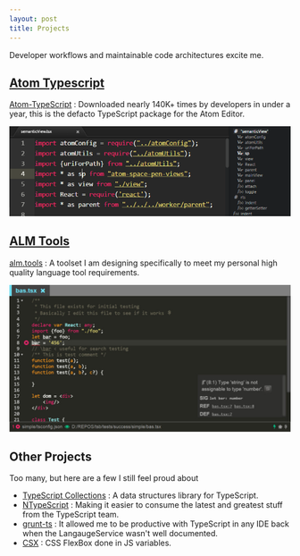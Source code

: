 ```yaml
---
layout: post
title: Projects
---
```


Developer workflows and maintainable code architectures excite me.

## [Atom Typescript](https://atom.io/packages/atom-typescript)
[Atom-TypeScript](https://atom.io/packages/atom-typescript) : Downloaded nearly 140K+ times by developers in under a year, this is the defacto TypeScript package for the Atom Editor.

<a href="https://atom.io/packages/atom-typescript"><img src="https://raw.githubusercontent.com/TypeStrong/atom-typescript-examples/master/screens/semanticView.png"/></a>

## [ALM Tools](http://alm.tools/)
[alm.tools](http://alm.tools/) : A toolset I am designing specifically to meet my personal high quality language tool requirements.

<a href="http://www.typescriptbuilder.com/"><img src="/img/typescriptbuilder.jpg"/></a>

## Other Projects
Too many, but here are a few I still feel proud about

* [TypeScript Collections](https://github.com/basarat/typescript-collections) : A data structures library for TypeScript.
* [NTypeScript](https://github.com/typestrong/ntypescript) : Making it easier to consume the latest and greatest stuff from the TypeScript team.
* [grunt-ts](https://github.com/typestrong/grunt-ts) : It allowed me to be productive with TypeScript in any IDE back when the LangaugeService wasn't well documented.
* [CSX](https://github.com/basarat/csx) : CSS FlexBox done in JS variables.
